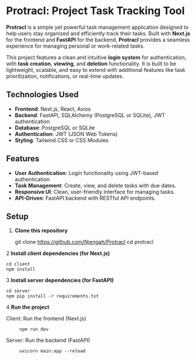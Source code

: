 # Protracl: Project Task Tracking Tool

**Protracl** is a simple yet powerful task management application designed to help users stay organized and efficiently track their tasks. Built with **Next.js** for the frontend and **FastAPI** for the backend, **Protracl** provides a seamless experience for managing personal or work-related tasks.

This project features a clean and intuitive **login system** for authentication, with **task creation**, **viewing**, and **deletion** functionality. It is built to be lightweight, scalable, and easy to extend with additional features like task prioritization, notifications, or real-time updates.

## Technologies Used

- **Frontend**: Next.js, React, Axios
- **Backend**: FastAPI, SQLAlchemy (PostgreSQL or SQLite), JWT authentication
- **Database**: PostgreSQL or SQLite
- **Authentication**: JWT (JSON Web Tokens)
- **Styling**: Tailwind CSS or CSS Modules

## Features

- **User Authentication**: Login functionality using JWT-based authentication
- **Task Management**: Create, view, and delete tasks with due dates.
- **Responsive UI**: Clean, user-friendly interface for managing tasks.
- **API-Driven**: FastAPI backend with RESTful API endpoints.

## Setup

1. **Clone this repository**

    git clone <https://github.com/Njengah/Protracl>
    cd protracl

2 **Install client dependencies (for Next.js)**

    cd client
    npm install

3 **Install server dependencies (for FastAPI)**

    cd server
    npm pip install -r requirements.txt

 4 **Run the project**

  Client: Run the frontend (Next.js)
  
         npm run dev

 Server: Run the backend (FastAPI)

         uvicorn main:app --reload
